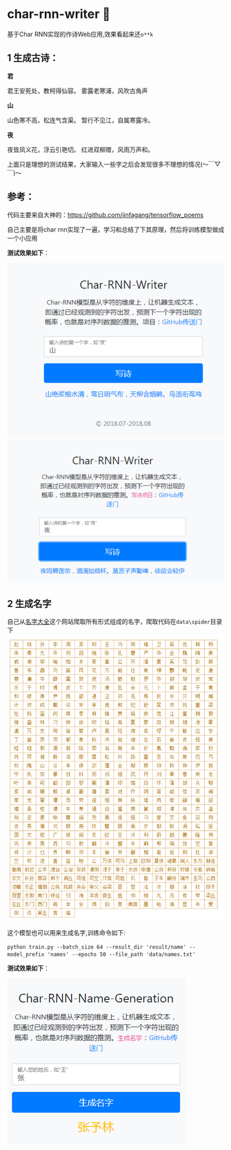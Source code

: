 # char-rnn-writer :hamster:
基于Char RNN实现的作诗Web应用,效果看起来还`o**k`

## 1 生成古诗：

**君**

君王安死处，教柯得仙容。
雾露老寒浦，风吹古角声

**山**

山色寒不高，松连气含渠。
暂行不见江，自属寒露冷。

**夜**

夜皆凤义花，浮云引艳切。
红进双柳赠，风雨万声和。


上面只是理想的测试结果，大家输入一些字之后会发现很多不理想的情况(～￣▽￣)～

## 参考：
代码主要来自大神的：https://github.com/jinfagang/tensorflow_poems

自己主要是将char rnn实现了一遍，学习和总结了下其原理，然后将训练模型做成一个小应用

**测试效果如下**：

![](https://github.com/yanqiangmiffy/char-rnn-writer/blob/master/assets/result1.png)
![](https://github.com/yanqiangmiffy/char-rnn-writer/blob/master/assets/result2.png)

## 2 生成名字

自己从[名字大全](http://xm.99166.com/mzdq/)这个网站爬取所有形式组成的名字，爬取代码在`data\spider`目录下
![](https://github.com/yanqiangmiffy/char-rnn-writer/blob/master/assets/name.png)

这个模型也可以用来生成名字,训练命令如下:

`python train.py --batch_size 64 --result_dir 'result/name' --model_prefix 'names' --epochs 50 --file_path 'data/names.txt'`

**测试效果如下**：

![](https://github.com/yanqiangmiffy/char-rnn-writer/blob/master/assets/result3.png)
